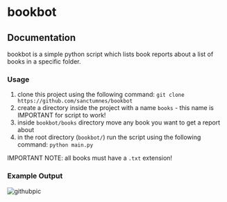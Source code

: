 # bookbot

## Documentation

bookbot is a simple python script which lists book reports about a list of books in a specific folder.

### Usage

1. clone this project using the following command: `git clone https://github.com/sanctumnes/bookbot`
2. create a directory inside the project with a name `books` - this name is IMPORTANT for script to work!
3. inside `bookbot/books` directory move any book you want to get a report about
4. in the root directory (`bookbot/`) run the script using the following command: `python main.py` 

IMPORTANT NOTE: all books must have a `.txt` extension!

### Example Output
![githubpic](https://github.com/sanctumnes/bookbot/assets/111234209/e5c274a3-760a-4f3c-bafe-c5a1fde571b0)

